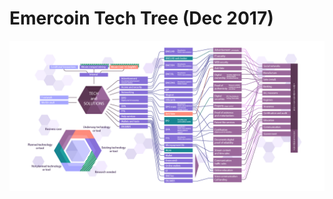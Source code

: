 # Emercoin Tech Tree (Dec 2017)
<div class="boxOwerflow">
<img src="/images/TechTree-2017.png" alt="Emer technology Tree - updated December 24, 2017" >
</div>
